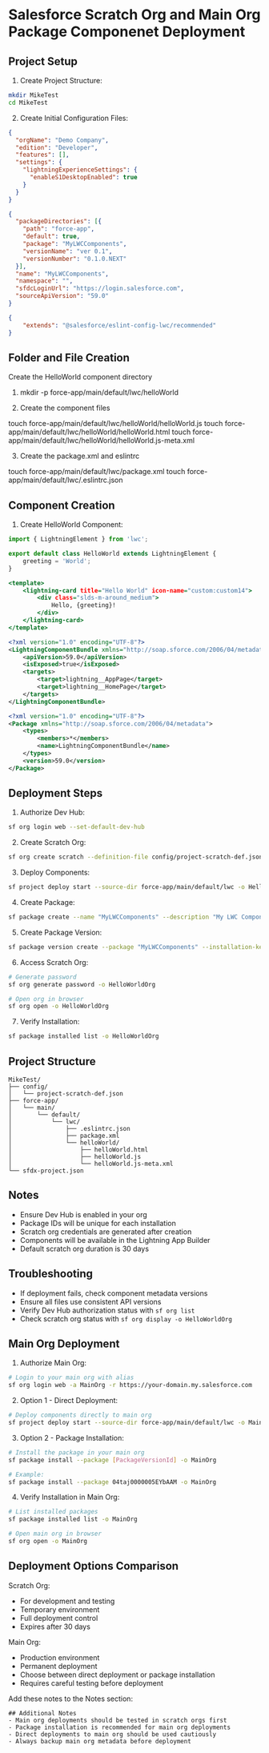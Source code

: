 
# Salesforce Scratch Org and Main Org Package Componenet Deployment

## Project Setup

1. Create Project Structure:
```bash
mkdir MikeTest
cd MikeTest
```

2. Create Initial Configuration Files:

```json:config/project-scratch-def.json
{
  "orgName": "Demo Company",
  "edition": "Developer",
  "features": [],
  "settings": {
    "lightningExperienceSettings": {
      "enableS1DesktopEnabled": true
    }
  }
}
```

```json:sfdx-project.json
{
  "packageDirectories": [{
    "path": "force-app",
    "default": true,
    "package": "MyLWCComponents",
    "versionName": "ver 0.1",
    "versionNumber": "0.1.0.NEXT"
  }],
  "name": "MyLWCComponents",
  "namespace": "",
  "sfdcLoginUrl": "https://login.salesforce.com",
  "sourceApiVersion": "59.0"
}
```

```json:force-app/main/default/lwc/.eslintrc.json
{
    "extends": "@salesforce/eslint-config-lwc/recommended"
}
```
## Folder and File Creation

Create the HelloWorld component directory

1. mkdir -p force-app/main/default/lwc/helloWorld

2. Create the component files

touch force-app/main/default/lwc/helloWorld/helloWorld.js
touch force-app/main/default/lwc/helloWorld/helloWorld.html
touch force-app/main/default/lwc/helloWorld/helloWorld.js-meta.xml

3. Create the package.xml and eslintrc

touch force-app/main/default/lwc/package.xml
touch force-app/main/default/lwc/.eslintrc.json

## Component Creation

1. Create HelloWorld Component:

```javascript:force-app/main/default/lwc/helloWorld/helloWorld.js
import { LightningElement } from 'lwc';

export default class HelloWorld extends LightningElement {
    greeting = 'World';
}
```

```html:force-app/main/default/lwc/helloWorld/helloWorld.html
<template>
    <lightning-card title="Hello World" icon-name="custom:custom14">
        <div class="slds-m-around_medium">
            Hello, {greeting}!
        </div>
    </lightning-card>
</template>
```

```xml:force-app/main/default/lwc/helloWorld/helloWorld.js-meta.xml
<?xml version="1.0" encoding="UTF-8"?>
<LightningComponentBundle xmlns="http://soap.sforce.com/2006/04/metadata">
    <apiVersion>59.0</apiVersion>
    <isExposed>true</isExposed>
    <targets>
        <target>lightning__AppPage</target>
        <target>lightning__HomePage</target>
    </targets>
</LightningComponentBundle>
```

```xml:force-app/main/default/lwc/package.xml
<?xml version="1.0" encoding="UTF-8"?>
<Package xmlns="http://soap.sforce.com/2006/04/metadata">
    <types>
        <members>*</members>
        <name>LightningComponentBundle</name>
    </types>
    <version>59.0</version>
</Package>
```

## Deployment Steps

1. Authorize Dev Hub:
```bash
sf org login web --set-default-dev-hub
```

2. Create Scratch Org:
```bash
sf org create scratch --definition-file config/project-scratch-def.json --set-default -a HelloWorldOrg
```

3. Deploy Components:
```bash
sf project deploy start --source-dir force-app/main/default/lwc -o HelloWorldOrg
```

4. Create Package:
```bash
sf package create --name "MyLWCComponents" --description "My LWC Components" --package-type Unlocked --path force-app
```

5. Create Package Version:
```bash
sf package version create --package "MyLWCComponents" --installation-key-bypass --wait 10
```

6. Access Scratch Org:
```bash
# Generate password
sf org generate password -o HelloWorldOrg

# Open org in browser
sf org open -o HelloWorldOrg
```

7. Verify Installation:
```bash
sf package installed list -o HelloWorldOrg
```

## Project Structure
```
MikeTest/
├── config/
│   └── project-scratch-def.json
├── force-app/
│   └── main/
│       └── default/
│           └── lwc/
│               ├── .eslintrc.json
│               ├── package.xml
│               └── helloWorld/
│                   ├── helloWorld.html
│                   ├── helloWorld.js
│                   └── helloWorld.js-meta.xml
└── sfdx-project.json
```

## Notes
- Ensure Dev Hub is enabled in your org
- Package IDs will be unique for each installation
- Scratch org credentials are generated after creation
- Components will be available in the Lightning App Builder
- Default scratch org duration is 30 days

## Troubleshooting
- If deployment fails, check component metadata versions
- Ensure all files use consistent API versions
- Verify Dev Hub authorization status with `sf org list`
- Check scratch org status with `sf org display -o HelloWorldOrg`



## Main Org Deployment

1. Authorize Main Org:
```bash
# Login to your main org with alias
sf org login web -a MainOrg -r https://your-domain.my.salesforce.com
```


2. Option 1 - Direct Deployment:
```bash
# Deploy components directly to main org
sf project deploy start --source-dir force-app/main/default/lwc -o MainOrg
```


3. Option 2 - Package Installation:
```bash
# Install the package in your main org
sf package install --package [PackageVersionId] -o MainOrg

# Example:
sf package install --package 04taj0000005EYbAAM -o MainOrg
```


4. Verify Installation in Main Org:
```bash
# List installed packages
sf package installed list -o MainOrg

# Open main org in browser
sf org open -o MainOrg
```


## Deployment Options Comparison

Scratch Org:
- For development and testing
- Temporary environment
- Full deployment control
- Expires after 30 days

Main Org:
- Production environment
- Permanent deployment
- Choose between direct deployment or package installation
- Requires careful testing before deployment

Add these notes to the Notes section:
```
## Additional Notes
- Main org deployments should be tested in scratch orgs first
- Package installation is recommended for main org deployments
- Direct deployments to main org should be used cautiously
- Always backup main org metadata before deployment
```

